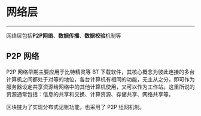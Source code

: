 # 网络层

---

网络层包括**P2P网络**、**数据传播**、**数据校验**机制等

## P2P 网络

P2P 网络早期主要应用于比特精灵等 BT 下载软件，其核心概念为彼此连接的多台计算机之间都处于对等的地位，各台计算机有相同的功能，无主从之分，即可作为服务器设定共享资源给网络中的其他计算机使用，又可以作为工作站。这里所说的资源通常包括：信息的共享和交换、计算资源、存储共享、网络共享等。

区块链为了实现分布式记账功能，也采用了 P2P 组网机制。